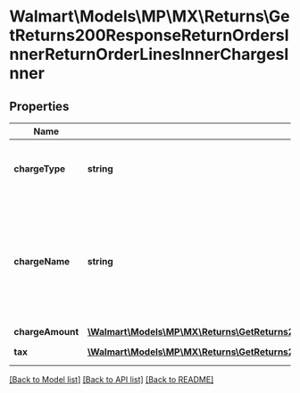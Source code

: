 # Walmart\Models\MP\MX\Returns\GetReturns200ResponseReturnOrdersInnerReturnOrderLinesInnerChargesInner

## Properties

Name | Type | Description | Notes
------------ | ------------- | ------------- | -------------
**chargeType** | **string** | The category type. (e.g., 'PRODUCT' or 'FEE') | [optional]
**chargeName** | **string** | If chargeType is PRODUCT, chargeName is Item Price. If chargeType is SHIPPING, chargeName is Shipping | [optional]
**chargeAmount** | [**\Walmart\Models\MP\MX\Returns\GetReturns200ResponseReturnOrdersInnerReturnOrderLinesInnerChargesInnerChargeAmount**](GetReturns200ResponseReturnOrdersInnerReturnOrderLinesInnerChargesInnerChargeAmount.md) |  | [optional]
**tax** | [**\Walmart\Models\MP\MX\Returns\GetReturns200ResponseReturnOrdersInnerReturnOrderLinesInnerChargesInnerTaxInner[]**](GetReturns200ResponseReturnOrdersInnerReturnOrderLinesInnerChargesInnerTaxInner.md) | Taxes for each charge | [optional]


[[Back to Model list]](./) [[Back to API list]](../../../../../README.md#supported-apis) [[Back to README]](../../../../../README.md)
